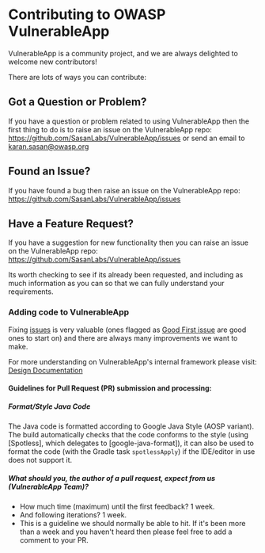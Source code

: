# Contributing to OWASP VulnerableApp
VulnerableApp is a community project, and we are always delighted to welcome new contributors!

There are lots of ways you can contribute:

## Got a Question or Problem?
If you have a question or problem related to using VulnerableApp then the first thing to do is to raise an issue on the VulnerableApp repo: https://github.com/SasanLabs/VulnerableApp/issues
or send an email to karan.sasan@owasp.org 

## Found an Issue?
If you have found a bug then raise an issue on the VulnerableApp repo: https://github.com/SasanLabs/VulnerableApp/issues

## Have a Feature Request?
If you have a suggestion for new functionality then you can raise an issue on the VulnerableApp repo: https://github.com/SasanLabs/VulnerableApp/issues

Its worth checking to see if its already been requested, and including as much information as you can so that we can fully understand your requirements.

### Adding code to VulnerableApp
Fixing [issues](https://github.com/SasanLabs/VulnerableApp/issues) is very valuable (ones flagged as [Good First issue](https://github.com/SasanLabs/VulnerableApp/issues?q=is%3Aopen+is%3Aissue++label%3A%22good+first+issue%22+) are good ones to start on) and there are always many improvements we want to make.

For more understanding on VulnerableApp's internal framework please visit: [Design Documentation](https://sasanlabs.github.io/VulnerableApp/DesignDocumentation.html)
#### Guidelines for Pull Request (PR) submission and processing:

##### Format/Style Java Code

The Java code is formatted according to Google Java Style (AOSP variant). The build automatically checks
that the code conforms to the style (using [Spotless], which delegates to [google-java-format]), it can
also be used to format the code (with the Gradle task `spotlessApply`) if the IDE/editor in use
does not support it.

##### What should you, the author of a pull request, expect from us (VulnerableApp Team)?
* How much time (maximum) until the first feedback? 1 week.
* And following iterations? 1 week.
* This is a guideline we should normally be able to hit. If it's been more than a week and you haven't heard then please feel free to add a comment to your PR.
